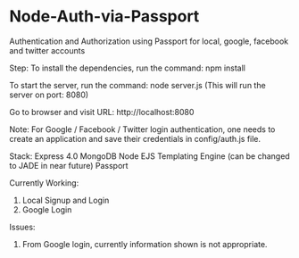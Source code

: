 # Node-Auth-via-Passport
Authentication and Authorization using Passport for local, google, facebook and twitter accounts

Step:
To install the dependencies, run the command:
	npm install

To start the server, run the command:
	node server.js
(This will run the server on port: 8080)

Go to browser and visit URL: http://localhost:8080

Note:
For Google / Facebook / Twitter login authentication, one needs to create an application and save their credentials in config/auth.js file.

Stack:
Express 4.0
MongoDB
Node
EJS Templating Engine (can be changed to JADE in near future)
Passport

Currently Working:
1. Local Signup and Login
2. Google Login

Issues:
1. From Google login, currently information shown is not appropriate.